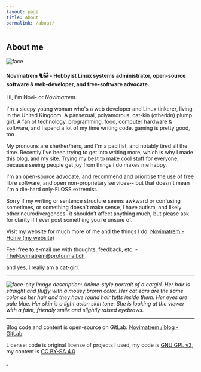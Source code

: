 ```yaml
---
layout: page
title: About
permalink: /about/
---
```

## About me

![face](https://gitlab.com/Novimatrem/blog/-/raw/master/face.png)

#### Novimatrem 🐈🐱 - Hobbyist Linux systems administrator, open-source software & web-developer, and free-software advocate.

Hi, I'm Novi- or *Novimatrem*.

I'm a sleepy young woman who's a web developer and Linux tinkerer, living in the United Kingdom. A pansexual, polyamorous, cat-kin (otherkin) plump girl. A fan of technology, programming, food, computer hardware & software, and I spend a lot of my time writing code. gaming is pretty good, too

 My pronouns are she/her/hers, and I'm a pacifist, and notably tired all the time. Recently I've been trying to get into writing more, which is why I made this blog, and my site. Trying my best to make cool stuff for everyone, because seeing people get joy from things I do makes me happy.

I'm an open-source advocate, and recommend and prioritise the use of free libre software, and open non-proprietary services-- but that doesn't mean I'm a die-hard only-FLOSS extremist.

Sorry if my writing or sentence structure seems awkward or confusing sometimes, or something doesn't make sense, I have autism, and likely other neurodivergences- it shouldn’t affect anything much, but please ask for clarity if I ever post something you’re unsure of.

Visit my website for much more of me and the things I do:
[Novimatrem - Home (my website)](https://novimatrem.uk/)

Feel free to e-mail me with thoughts, feedback, etc. - [TheNovimatrem@protonmail.ch](mailto:TheNovimatrem@protonmail.ch)

and yes, I really am a cat-girl. 

___


![face-city](https://gitlab.com/Novimatrem/blog/-/raw/master/faceCityMaxAbout.png)
*Image description: Anime-style portrait of a catgirl. Her hair is straight and fluffy with a mousy brown color. Her cat ears are the same color as her hair and they have round hair tufts inside them. Her eyes are pale blue. Her skin is a light asian skin tone. She is looking at the viewer with a faint, friendly smile and slightly raised eyebrows.*

___

Blog code and content is open-source on GitLab: [Novimatrem / blog - GitLab](https://gitlab.com/Novimatrem/blog)

License: code is original license of projects I used, my code is [GNU GPL v3](https://www.gnu.org/licenses/gpl-3.0.en.html), my content is [CC BY-SA 4.0](https://creativecommons.org/licenses/by-sa/4.0/)

[.](https://www.markdownguide.org/basic-syntax)
